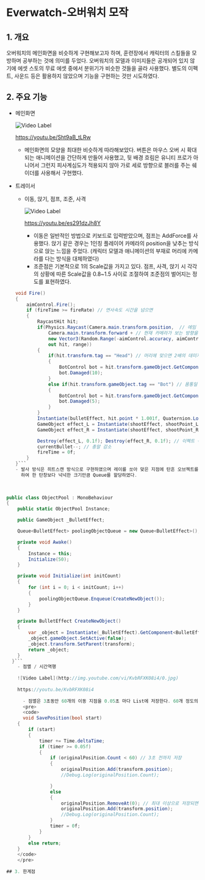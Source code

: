 # Everwatch-오버워치 모작

## 1. 개요
  오버워치의 메인화면을 비슷하게 구현해보고자 하며, 훈련장에서 캐릭터의 스킬들을 모방하며 공부하는 것에 의미를 두었다. 오버워치의 모델과 이미지들은 공개되어 있지 않기에 에셋 스토의 무료 에셋 중에서 분위기가 비슷한 것들을 골라 사용했다. 별도의 이펙트, 사운드 등은 활용하지 않았으며 기능을 구현하는 것만 시도하였다. 
## 2. 주요 기능
  + 메인화면

    ![Video Label](http://img.youtube.com/vi/Sht9aB_tLRw/0.jpg)
    
    https://youtu.be/Sht9aB_tLRw
    - 메인화면의 모양을 최대한 비슷하게 따라해보았다. 버튼은 마우스 오버 시 확대되는 애니메이션을 간단하게 만들어 사용했고, 뒷 배경 흐림은 유니티 프로가 아니어서 그런지 피사계심도가         적용되지 않아 가로 세로 방향으로 블러를 주는 쉐이더를 사용해서 구현했다.
  + 트레이서
    - 이동, 앉기, 점프, 조준, 사격
    
      ![Video Label](http://img.youtube.com/vi/es291dzJh8Y/0.jpg)
      
      https://youtu.be/es291dzJh8Y
      - 이동은 일반적인 방법으로 키보드로 입력받았으며, 점프는 AddForce를 사용했다. 앉기 같은 경우는 1인칭 플레이어 카메라의 position을 낮추는 방식으로 앉는 느낌을 주었다.
        (캐릭터 모델과 애니메이션의 부재로 머리에 카메라를 다는 방식을 대체하였다)
      - 조준점은 기본적으로 1의 Scale값을 가지고 있다. 점프, 사격, 앉기 시 각각의 상황에 따른 Scale값을 0.8~1.5 사이로 조절하여 조준점의 벌어지는 정도를 표현하였다.
      
    ```C#
    void Fire()
    {
        aimControl.Fire();
        if (fireTime >= fireRate) // 연사속도 시간을 넘으면
        {
            RaycastHit hit; 
            if(Physics.Raycast(Camera.main.transform.position,  // 에임 정확도에 따라 레이를 쏨
                Camera.main.transform.forward + // 현재 카메라가 보는 방향을 시작점으로 에임의 정확도 범위 중 랜덤한 위치로 발사
                new Vector3(Random.Range(-aimControl.accuracy, aimControl.accuracy), Random.Range(-aimControl.accuracy, aimControl.accuracy),0f),
                out hit, range))
            {
                if(hit.transform.tag == "Head") // 머리에 맞으면 2배의 데미지
                {
                    BotControl bot = hit.transform.gameObject.GetComponent<BotControl>();
                    bot.Damaged(10);
                }
                else if(hit.transform.gameObject.tag == "Bot") // 몸통일 경우 일반 데미지
                {
                    BotControl bot = hit.transform.gameObject.GetComponent<BotControl>();
                    bot.Damaged(5);
                }
            }
            Instantiate(bulletEffect, hit.point * 1.001f, Quaternion.LookRotation(hit.normal)); // 총 맞은 위치 표현
            GameObject effect_L = Instantiate(shootEffect, shootPoint_L); // 좌우 총 이펙트
            GameObject effect_R = Instantiate(shootEffect, shootPoint_R);

            Destroy(effect_L, 0.1f); Destroy(effect_R, 0.1f); // 이펙트 삭제
            currentBullet--; // 총알 감소
            fireTime = 0f;
        }
    }```
    - 발사 방식은 히트스캔 방식으로 구현하였으며 레이를 쏘아 맞은 지점에 탄흔 오브젝트를 생성하고 부착하였다. 탄흔 오브젝트의 경우 자주 생성, 삭제를 반복하므로 오브젝트 풀링을 사용
      하여 한 탄창보다 넉넉한 크기만큼 Queue를 할당하였다.
      
      
```C#
public class ObjectPool : MonoBehaviour
{
    public static ObjectPool Instance;

    public GameObject _BulletEffect;

    Queue<BulletEffect> poolingObjectQueue = new Queue<BulletEffect>();

    private void Awake()
    {
        Instance = this;
        Initialize(50);
    }

    private void Initialize(int initCount)
    {
        for (int i = 0; i < initCount; i++)
        {
            poolingObjectQueue.Enqueue(CreateNewObject());
        }
    }

    private BulletEffect CreateNewObject()
    {
        var _object = Instantiate(_BulletEffect).GetComponent<BulletEffect>();
        _object.gameObject.SetActive(false);
        _object.transform.SetParent(transform);
        return _object;
    }
  }```
    - 점멸 / 시간역행
    
    ![Video Label](http://img.youtube.com/vi/KvbRFXK08i4/0.jpg)
    
    https://youtu.be/KvbRFXK08i4
    
      - 점멸은 3초동안 60개의 이동 지점을 0.05초 마다 List에 저장한다. 60개 정도의 저장이 위치의 급격한 도약없이 적절하게 저장된다고 판단했고, 60개 정도의 공간이면 List의 자료구         조가 적절할 것이라 생각했다.
      <pre>
      <code>
      void SavePosition(bool start)
    {
        if (start)
        {
            timer += Time.deltaTime;
            if (timer >= 0.05f)
            {
                if (originalPosition.Count < 60) // 3초 전까지 저장
                {
                    originalPosition.Add(transform.position);
                    //Debug.Log(originalPosition.Count);

                }
                else
                {
                    originalPosition.RemoveAt(0); // 최대 이상으로 저장되면 첫번째 요소부터 지운다. 자동으로 인덱스 당겨짐
                    originalPosition.Add(transform.position);
                    //Debug.Log(originalPosition.Count);
                }
                timer = 0f;
            }
        }
        else return;
    }
    </code>
    </pre>
    
## 3. 한계점
